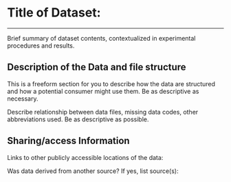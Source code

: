 # Title of Dataset:

---

Brief summary of dataset contents, contextualized in experimental procedures and results.

## Description of the Data and file structure

This is a freeform section for you to describe how the data are structured and how a
potential consumer might use them. Be as descriptive as necessary.

Describe relationship between data files, missing data codes, other abbreviations used.
Be as descriptive as possible.

## Sharing/access Information

Links to other publicly accessible locations of the data:

Was data derived from another source? If yes, list source(s):